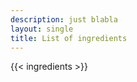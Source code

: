 ```yaml
---
description: just blabla
layout: single
title: List of ingredients
---
```




{{< ingredients >}}




